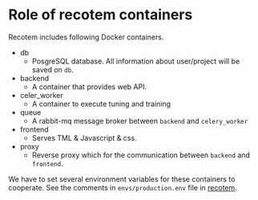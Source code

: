 # Role of recotem containers

Recotem includes following Docker containers.

- db
  - PosgreSQL database. All information about user/project will be saved on `db`.
- backend
  - A container that provides web API.
- celer_worker
  - A container to execute tuning and training
- queue
  - A rabbit-mq message broker between `backend` and `celery_worker`
- frontend
  - Serves TML & Javascript & css.
- proxy
  - Reverse proxy which for the communication between `backend` and `frontend`.

We have to set several environment variables for these containers to cooperate. See the comments in `envs/production.env` file in [recotem](https://github.com/codelibs/recotem).
